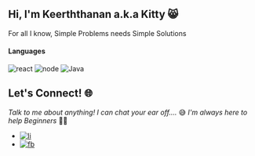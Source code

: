 ## Hi, I'm Keerththanan a.k.a Kitty 😸
 
For all I know, Simple Problems needs Simple Solutions

#### Languages
![react](https://img.shields.io/badge/React-black?style=flat&logo=react) ![node](https://img.shields.io/badge/node.js-black?style=flat&logo=node.js) ![Java](https://img.shields.io/badge/java-black?style=flat&logo=java)

## Let's Connect! 🌐
*Talk to me about anything! I can chat your ear off....* 😅
*I'm always here to help Beginners* 🙌😘
- [![li](https://img.shields.io/badge/LinkedIn-0077B5?style=social&logo=Linkedin)](https://www.linkedin.com/in/keerththanan-pathmanathan/)
- [![fb](https://img.shields.io/badge/Facebook-1DA1F2?style=social&logo=Facebook)](https://www.facebook.com/keerthy.naathan/)
